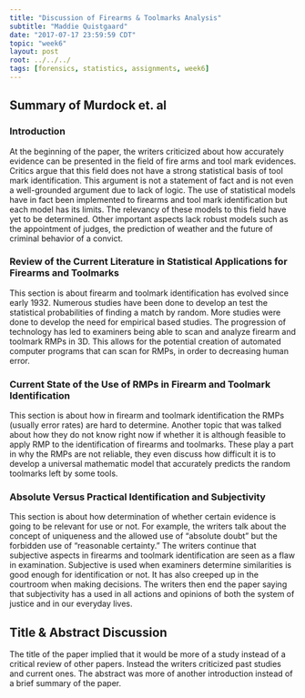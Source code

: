 ```yaml
---
title: "Discussion of Firearms & Toolmarks Analysis"
subtitle: "Maddie Quistgaard"
date: "2017-07-17 23:59:59 CDT"
topic: "week6"
layout: post
root: ../../../
tags: [forensics, statistics, assignments, week6]
---
```


## Summary of Murdock et. al

### Introduction

At the beginning of the paper, the writers criticized about how accurately evidence can be presented in the field of fire arms and tool mark evidences. Critics argue that this field does not have a strong statistical basis of tool mark identification. This argument is not a statement of fact and is not even a well-grounded argument due to lack of logic. The use of statistical models have in fact been implemented to firearms and tool mark identification but each model has its limits. The relevancy of these models to this field have yet to be determined. Other important aspects lack robust models such as the appointment of judges, the prediction of weather and the future of criminal behavior of a convict.

### Review of the Current Literature in Statistical Applications for Firearms and Toolmarks

This section is about firearm and toolmark identification has evolved since early 1932. Numerous studies have been done to develop an test the statistical probabilities of finding a match by random. More studies were done to develop the need for empirical based studies. The progression of technology has led to examiners being able to scan and analyze firearm and toolmark RMPs in 3D. This allows for the potential creation of automated computer programs that can scan for RMPs, in order to decreasing human error.  

### Current State of the Use of RMPs in Firearm and Toolmark Identification

This section is about how in firearm and toolmark identification the RMPs (usually error rates) are hard to determine. Another topic that was talked about how they do not know right now if whether it is although feasible to apply RMP to the identification of firearms and toolmarks. These play a part in why the RMPs are not reliable, they even discuss how difficult it is to develop a universal mathematic model that accurately predicts the random toolmarks left by some tools. 

### Absolute Versus Practical Identification and Subjectivity

This section is about how determination of whether certain evidence is going to be relevant for use or not.  For example, the writers talk about the concept of uniqueness and the allowed use of “absolute doubt” but the forbidden use of “reasonable certainty.” The writers continue that subjective aspects in firearms and toolmark identification are seen as a flaw in examination. Subjective is used when examiners determine similarities is good enough for identification or not. It has also creeped up in the courtroom when making decisions. The writers then end the paper saying that subjectivity has a used in all actions and opinions of both the system of justice and in our everyday lives. 

## Title & Abstract Discussion

The title of the paper implied that it would be more of a study instead of a critical review of other papers. Instead the writers criticized past studies and current ones. The abstract was more of another introduction instead of a brief summary of the paper. 


